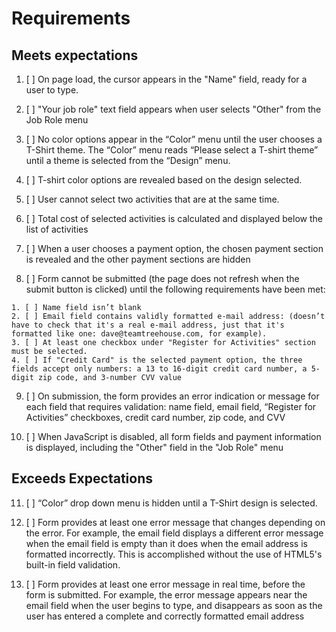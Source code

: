 # Requirements

## Meets expectations 

  1. [ ] On page load, the cursor appears in the "Name" field, ready for a user to type.

  2. [ ] "Your job role" text field appears when user selects "Other" from the Job Role menu

  3. [ ] No color options appear in the “Color” menu until the user chooses a T-Shirt theme. The “Color” menu reads “Please select a T-shirt theme” until a theme is selected from the “Design” menu.

  4. [ ] T-shirt color options are revealed based on the design selected.

  5. [ ] User cannot select two activities that are at the same time.

  6. [ ] Total cost of selected activities is calculated and displayed below the list of activities

  7. [ ] When a user chooses a payment option, the chosen payment section is revealed and the other payment sections are hidden

  8. [ ] Form cannot be submitted (the page does not refresh when the submit button is clicked) until the following requirements have been met:

    1. [ ] Name field isn’t blank
    2. [ ] Email field contains validly formatted e-mail address: (doesn’t have to check that it's a real e-mail address, just that it's formatted like one: dave@teamtreehouse.com, for example).
    3. [ ] At least one checkbox under "Register for Activities" section must be selected.
    4. [ ] If "Credit Card" is the selected payment option, the three fields accept only numbers: a 13 to 16-digit credit card number, a 5-digit zip code, and 3-number CVV value

  9. [ ] On submission, the form provides an error indication or message for each field that requires validation: name field, email field, “Register for Activities” checkboxes, credit card number, zip code, and CVV

  10. [ ] When JavaScript is disabled, all form fields and payment information is displayed, including the "Other" field in the "Job Role" menu

## Exceeds Expectations

  11. [ ] “Color” drop down menu is hidden until a T-Shirt design is selected.

  12. [ ] Form provides at least one error message that changes depending on the error. For example, the email field displays a different error message when the email field is empty than it does when the email address is formatted incorrectly. This is accomplished without the use of HTML5's built-in field validation.

  13. [ ] Form provides at least one error message in real time, before the form is submitted. For example, the error message appears near the email field when the user begins to type, and disappears as soon as the user has entered a complete and correctly formatted email address
